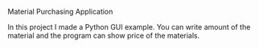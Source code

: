 Material Purchasing Application

In this project I made a Python GUI example. You can write amount of the material and the program can show price of the materials.
